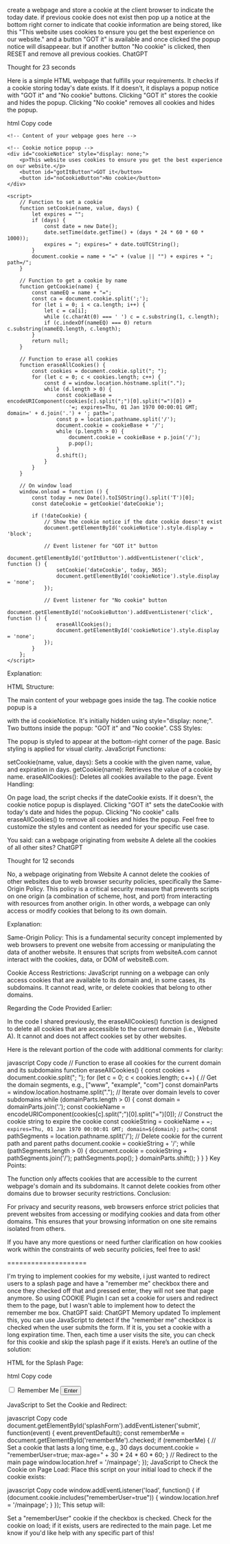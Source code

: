 create a webpage and store a cookie at the client browser to indicate the today date.   if previous cookie does not exist then pop up a notice at the bottom right corner to indicate that cookie information are being stored, like this "This website uses cookies to ensure you get the best experience on our website."  and a button "GOT it" is available and once clicked the popup notice will disappeear.   but if another button "No cookie" is clicked, then RESET and remove all previous cookies. 
ChatGPT

Thought for 23 seconds

Here is a simple HTML webpage that fulfills your requirements. It checks if a cookie storing today's date exists. If it doesn't, it displays a popup notice with "GOT it" and "No cookie" buttons. Clicking "GOT it" stores the cookie and hides the popup. Clicking "No cookie" removes all cookies and hides the popup.

html
Copy code
<!DOCTYPE html>
<html lang="en">
<head>
    <meta charset="UTF-8">
    <title>Cookie Notice Example</title>
    <style>
        /* Styles for the cookie notice popup */
        #cookieNotice {
            position: fixed;
            bottom: 20px;
            right: 20px;
            background-color: #f2f2f2;
            padding: 15px;
            border: 1px solid #ccc;
            border-radius: 5px;
            z-index: 1000;
        }
        #cookieNotice p {
            margin: 0 0 10px 0;
            font-size: 14px;
        }
        #cookieNotice button {
            margin-right: 10px;
        }
    </style>
</head>
<body>

    <!-- Content of your webpage goes here -->

    <!-- Cookie notice popup -->
    <div id="cookieNotice" style="display: none;">
        <p>This website uses cookies to ensure you get the best experience on our website.</p>
        <button id="gotItButton">GOT it</button>
        <button id="noCookieButton">No cookie</button>
    </div>

    <script>
        // Function to set a cookie
        function setCookie(name, value, days) {
            let expires = "";
            if (days) {
                const date = new Date();
                date.setTime(date.getTime() + (days * 24 * 60 * 60 * 1000));
                expires = "; expires=" + date.toUTCString();
            }
            document.cookie = name + "=" + (value || "") + expires + "; path=/";
        }

        // Function to get a cookie by name
        function getCookie(name) {
            const nameEQ = name + "=";
            const ca = document.cookie.split(';');
            for (let i = 0; i < ca.length; i++) {
                let c = ca[i];
                while (c.charAt(0) === ' ') c = c.substring(1, c.length);
                if (c.indexOf(nameEQ) === 0) return c.substring(nameEQ.length, c.length);
            }
            return null;
        }

        // Function to erase all cookies
        function eraseAllCookies() {
            const cookies = document.cookie.split("; ");
            for (let c = 0; c < cookies.length; c++) {
                const d = window.location.hostname.split(".");
                while (d.length > 0) {
                    const cookieBase = encodeURIComponent(cookies[c].split(";")[0].split("=")[0]) +
                        '=; expires=Thu, 01 Jan 1970 00:00:01 GMT; domain=' + d.join('.') + '; path=';
                    const p = location.pathname.split('/');
                    document.cookie = cookieBase + '/';
                    while (p.length > 0) {
                        document.cookie = cookieBase + p.join('/');
                        p.pop();
                    }
                    d.shift();
                }
            }
        }

        // On window load
        window.onload = function () {
            const today = new Date().toISOString().split('T')[0];
            const dateCookie = getCookie('dateCookie');

            if (!dateCookie) {
                // Show the cookie notice if the date cookie doesn't exist
                document.getElementById('cookieNotice').style.display = 'block';

                // Event listener for "GOT it" button
                document.getElementById('gotItButton').addEventListener('click', function () {
                    setCookie('dateCookie', today, 365);
                    document.getElementById('cookieNotice').style.display = 'none';
                });

                // Event listener for "No cookie" button
                document.getElementById('noCookieButton').addEventListener('click', function () {
                    eraseAllCookies();
                    document.getElementById('cookieNotice').style.display = 'none';
                });
            }
        };
    </script>

</body>
</html>
Explanation:

HTML Structure:

The main content of your webpage goes inside the <body> tag.
The cookie notice popup is a <div> with the id cookieNotice. It's initially hidden using style="display: none;".
Two buttons inside the popup: "GOT it" and "No cookie".
CSS Styles:

The popup is styled to appear at the bottom-right corner of the page.
Basic styling is applied for visual clarity.
JavaScript Functions:

setCookie(name, value, days): Sets a cookie with the given name, value, and expiration in days.
getCookie(name): Retrieves the value of a cookie by name.
eraseAllCookies(): Deletes all cookies available to the page.
Event Handling:

On page load, the script checks if the dateCookie exists.
If it doesn't, the cookie notice popup is displayed.
Clicking "GOT it" sets the dateCookie with today's date and hides the popup.
Clicking "No cookie" calls eraseAllCookies() to remove all cookies and hides the popup.
Feel free to customize the styles and content as needed for your specific use case.






You said:
can a webpage originating from website A delete all the cookies of all other sites?
ChatGPT

Thought for 12 seconds

No, a webpage originating from Website A cannot delete the cookies of other websites due to web browser security policies, specifically the Same-Origin Policy. This policy is a critical security measure that prevents scripts on one origin (a combination of scheme, host, and port) from interacting with resources from another origin. In other words, a webpage can only access or modify cookies that belong to its own domain.

Explanation:

Same-Origin Policy: This is a fundamental security concept implemented by web browsers to prevent one website from accessing or manipulating the data of another website. It ensures that scripts from websiteA.com cannot interact with the cookies, data, or DOM of websiteB.com.

Cookie Access Restrictions: JavaScript running on a webpage can only access cookies that are available to its domain and, in some cases, its subdomains. It cannot read, write, or delete cookies that belong to other domains.

Regarding the Code Provided Earlier:

In the code I shared previously, the eraseAllCookies() function is designed to delete all cookies that are accessible to the current domain (i.e., Website A). It cannot and does not affect cookies set by other websites.

Here is the relevant portion of the code with additional comments for clarity:

javascript
Copy code
// Function to erase all cookies for the current domain and its subdomains
function eraseAllCookies() {
    const cookies = document.cookie.split("; ");
    for (let c = 0; c < cookies.length; c++) {
        // Get the domain segments, e.g., ["www", "example", "com"]
        const domainParts = window.location.hostname.split(".");
        // Iterate over domain levels to cover subdomains
        while (domainParts.length > 0) {
            const domain = domainParts.join('.');
            const cookieName = encodeURIComponent(cookies[c].split(";")[0].split("=")[0]);
            // Construct the cookie string to expire the cookie
            const cookieString = cookieName + `=; expires=Thu, 01 Jan 1970 00:00:01 GMT; domain=${domain}; path=`;
            const pathSegments = location.pathname.split('/');
            // Delete cookie for the current path and parent paths
            document.cookie = cookieString + '/';
            while (pathSegments.length > 0) {
                document.cookie = cookieString + pathSegments.join('/');
                pathSegments.pop();
            }
            domainParts.shift();
        }
    }
}
Key Points:

The function only affects cookies that are accessible to the current webpage's domain and its subdomains.
It cannot delete cookies from other domains due to browser security restrictions.
Conclusion:

For privacy and security reasons, web browsers enforce strict policies that prevent websites from accessing or modifying cookies and data from other domains. This ensures that your browsing information on one site remains isolated from others.

If you have any more questions or need further clarification on how cookies work within the constraints of web security policies, feel free to ask!








====================


I'm trying to implement cookies for my website, i just wanted to redirect users to a splash page and have a "remember me" checkbox there and once they checked off that and pressed enter, they will not see that page anymore. So using COOKIE Plugin I can set a cookie for users and redirect them to the page, but I wasn't able to implement how to detect the remember me box.
ChatGPT said:
ChatGPT
Memory updated
To implement this, you can use JavaScript to detect if the "remember me" checkbox is checked when the user submits the form. If it is, you set a cookie with a long expiration time. Then, each time a user visits the site, you can check for this cookie and skip the splash page if it exists. Here’s an outline of the solution:

HTML for the Splash Page:

html
Copy code
<form id="splashForm">
    <input type="checkbox" id="rememberMe" name="rememberMe">
    <label for="rememberMe">Remember Me</label>
    <button type="submit">Enter</button>
</form>
JavaScript to Set the Cookie and Redirect:

javascript
Copy code
document.getElementById('splashForm').addEventListener('submit', function(event) {
    event.preventDefault();
    const rememberMe = document.getElementById('rememberMe').checked;
    if (rememberMe) {
        // Set a cookie that lasts a long time, e.g., 30 days
        document.cookie = "rememberUser=true; max-age=" + 30 * 24 * 60 * 60;
    }
    // Redirect to the main page
    window.location.href = '/mainpage';
});
JavaScript to Check the Cookie on Page Load: Place this script on your initial load to check if the cookie exists:

javascript
Copy code
window.addEventListener('load', function() {
    if (document.cookie.includes("rememberUser=true")) {
        window.location.href = '/mainpage';
    }
});
This setup will:

Set a "rememberUser" cookie if the checkbox is checked.
Check for the cookie on load; if it exists, users are redirected to the main page.
Let me know if you'd like help with any specific part of this!
